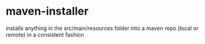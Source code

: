 maven-installer
===============

installs anything in the src/main/resources folder into a maven repo (local or remote) in a consistent fashion
